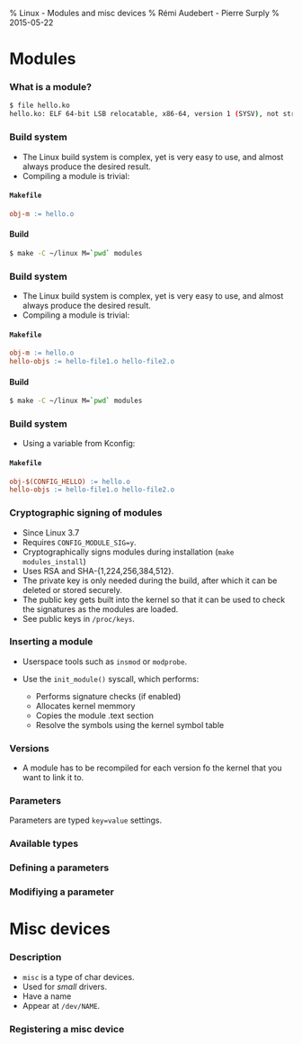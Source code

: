 % Linux - Modules and misc devices
% Rémi Audebert - Pierre Surply
% 2015-05-22

# Modules

### What is a module?

```bash
$ file hello.ko
hello.ko: ELF 64-bit LSB relocatable, x86-64, version 1 (SYSV), not stripped
```

### Build system

- The Linux build system is complex, yet is very easy to use, and almost always
  produce the desired result.
- Compiling a module is trivial:

#### `Makefile`

```Makefile
obj-m := hello.o
```

#### Build

```bash
$ make -C ~/linux M=`pwd` modules
```

### Build system

- The Linux build system is complex, yet is very easy to use, and almost always
  produce the desired result.
- Compiling a module is trivial:

#### `Makefile`

```Makefile
obj-m := hello.o
hello-objs := hello-file1.o hello-file2.o
```

#### Build

```bash
$ make -C ~/linux M=`pwd` modules
```

### Build system

- Using a variable from Kconfig:

#### `Makefile`

```Makefile
obj-$(CONFIG_HELLO) := hello.o
hello-objs := hello-file1.o hello-file2.o
```

### Cryptographic signing of modules

- Since Linux 3.7
- Requires `CONFIG_MODULE_SIG=y`.
- Cryptographically signs modules during installation (`make modules_install`)
- Uses RSA and SHA-{1,224,256,384,512}.
- The private key is only needed during the build, after which it can be
  deleted or stored securely.
- The public key gets built into the kernel so that it can be used to check the
  signatures as the modules are loaded.
- See public keys in `/proc/keys`.

### Inserting a module

- Userspace tools such as `insmod` or `modprobe`.
- Use the `init_module()` syscall, which performs:

    - Performs signature checks (if enabled)
    - Allocates kernel memmory
    - Copies the module .text section
    - Resolve the symbols using the kernel symbol table

### Versions

- A module has to be recompiled for each version fo the kernel that you want to
  link it to.

### Parameters

Parameters are typed `key=value` settings.

### Available types

### Defining a parameters

### Modifiying a parameter

# Misc devices

### Description

- `misc` is a type of char devices.
- Used for *small* drivers.
- Have a name
- Appear at `/dev/NAME`.

### Registering a misc device
